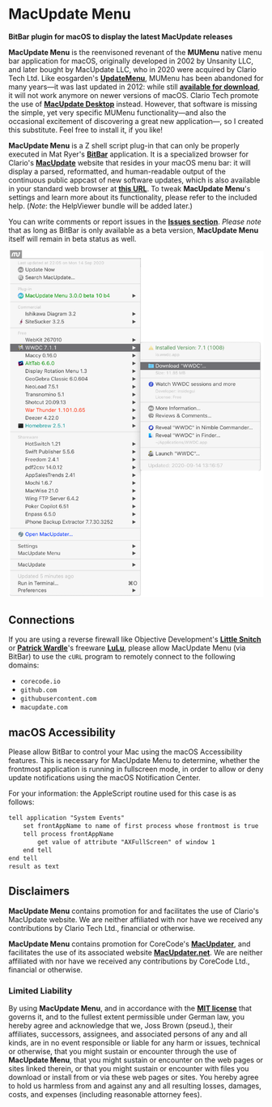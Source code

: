 # MacUpdate Menu

**BitBar plugin for macOS to display the latest MacUpdate releases**

**MacUpdate Menu** is the reenvisoned revenant of the **MUMenu** native menu bar application for macOS, originally developed in 2002 by Unsanity LLC, and later bought by MacUpdate LLC, who in 2020 were acquired by Clario Tech Ltd. Like eosgarden's **[UpdateMenu](https://eosgarden.com/en/freeware/update-menu/download/)**, MUMenu has been abandoned for many years—it was last updated in 2012: while still **[available for download](https://www.macupdate.com/app/mac/8277/mumenu)**, it will not work anymore on newer versions of macOS. Clario Tech promote the use of **[MacUpdate Desktop](https://www.macupdate.com/app/mac/8544/macupdate-desktop)** instead. However, that software is missing the simple, yet very specific MUMenu functionality—and also the occasional excitement of discovering a great new application—, so I created this substitute. Feel free to install it, if you like!

**MacUpdate Menu** is a Z shell script plug-in that can only be properly executed in Mat Ryer's **[BitBar](https://github.com/matryer/bitbar)** application. It is a specialized browser for Clario's **[MacUpdate](https://www.macupdate.com)** website that resides in your macOS menu bar: it will display a parsed, reformatted, and human-readable output of the continuous public appcast of new software updates, which is also available in your standard web browser at **[this URL](https://www.macupdate.com/fresh-mac-apps/updated=all)**. To tweak **MacUpdate Menu**'s settings and learn more about its functionality, please refer to the included help. (*Note*: the HelpViewer bundle will be added later.)

You can write comments or report issues in the **[Issues section](https://github.com/JayBrown/MacUpdate-Menu/issues)**. *Please note* that as long as BitBar is only available as a beta version, **MacUpdate Menu** itself will remain in beta status as well.

![grab](https://raw.githubusercontent.com/JayBrown/MacUpdate-Menu/master/img/MUM_screengrab.png)

## Connections
If you are using a reverse firewall like Objective Development's **[Little Snitch](https://obdev.at/products/littlesnitch/index.html)** or **[Patrick Wardle](https://github.com/objective-see)**'s freeware **[LuLu](https://github.com/objective-see/LuLu)**, please allow MacUpdate Menu (via BitBar) to use the `cURL` program to remotely connect to the following domains:
* `corecode.io`
* `github.com`
* `githubusercontent.com`
* `macupdate.com`

## macOS Accessibility
Please allow BitBar to control your Mac using the macOS Accessibility features. This is necessary for MacUpdate Menu to determine, whether the frontmost application is running in fullscreen mode, in order to allow or deny update notifications using the macOS Notification Center.

For your information: the AppleScript routine used for this case is as follows:
```
tell application "System Events"
	set frontAppName to name of first process whose frontmost is true
	tell process frontAppName
		get value of attribute "AXFullScreen" of window 1
	end tell
end tell
result as text
```

## Disclaimers

**MacUpdate Menu** contains promotion for and facilitates the use of Clario's MacUpdate website. We are neither affiliated with nor have we received any contributions by Clario Tech Ltd., financial or otherwise.

**MacUpdate Menu** contains promotion for CoreCode's **[MacUpdater](https://corecode.io/macupdater/index.html)**, and facilitates the use of its associated website **[MacUpdater.net](https://macupdater.net)**. We are neither affiliated with nor have we received any contributions by CoreCode Ltd., financial or otherwise.

### Limited Liability

By using **MacUpdate Menu**, and in accordance with the **[MIT license](https://github.com/JayBrown/MacUpdate-Menu/blob/master/LICENSE)** that governs it, and to the fullest extent permissible under German law, you hereby agree and acknowledge that we, Joss Brown (pseud.), their affiliates, successors, assignees, and associated persons of any and all kinds, are in no event responsible or liable for any harm or issues, technical or otherwise, that you might sustain or encounter through the use of **MacUpdate Menu**, that you might sustain or encounter on the web pages or sites linked therein, or that you might sustain or encounter with files you download or install from or via these web pages or sites. You hereby agree to hold us harmless from and against any and all resulting losses, damages, costs, and expenses (including reasonable attorney fees).
